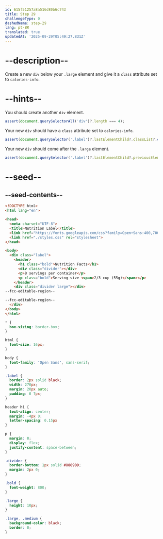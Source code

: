 ```yaml
---
id: 615f51257a8a516d80b6c743
title: Step 29
challengeType: 0
dashedName: step-29
lang: pt-BR
translated: true
updatedAt: '2025-09-29T05:49:27.831Z'
---
```


# --description--

Create a new `div` below your `.large` element and give it a `class` attribute set to `calories-info`.

# --hints--

You should create another `div` element.

```js
assert(document.querySelectorAll('div')?.length === 4);
```

Your new `div` should have a `class` attribute set to `calories-info`.

```js
assert(document.querySelector('.label')?.lastElementChild?.classList?.contains('calories-info'));
```

Your new `div` should come after the `.large` element.

```js
assert(document.querySelector('.label')?.lastElementChild?.previousElementSibling?.classList?.contains('large'));
```

# --seed--

## --seed-contents--

```html
<!DOCTYPE html>
<html lang="en">

<head>
  <meta charset="UTF-8">
  <title>Nutrition Label</title>
  <link href="https://fonts.googleapis.com/css?family=Open+Sans:400,700,800" rel="stylesheet">
  <link href="./styles.css" rel="stylesheet">
</head>

<body>
  <div class="label">
    <header>
      <h1 class="bold">Nutrition Facts</h1>
      <div class="divider"></div>
      <p>8 servings per container</p>
      <p class="bold">Serving size <span>2/3 cup (55g)</span></p>
    </header>
    <div class="divider large"></div>
--fcc-editable-region--

--fcc-editable-region--
  </div>
</body>
</html>
```

```css
* {
  box-sizing: border-box;
}

html {
  font-size: 16px;
}

body {
  font-family: 'Open Sans', sans-serif;
}

.label {
  border: 2px solid black;
  width: 270px;
  margin: 20px auto;
  padding: 0 7px;
}

header h1 {
  text-align: center;
  margin: -4px 0;
  letter-spacing: 0.15px
}

p {
  margin: 0;
  display: flex;
  justify-content: space-between;
}

.divider {
  border-bottom: 1px solid #888989;
  margin: 2px 0;
}

.bold {
  font-weight: 800;
}

.large {
  height: 10px;
}

.large, .medium {
  background-color: black;
  border: 0;
}
```
